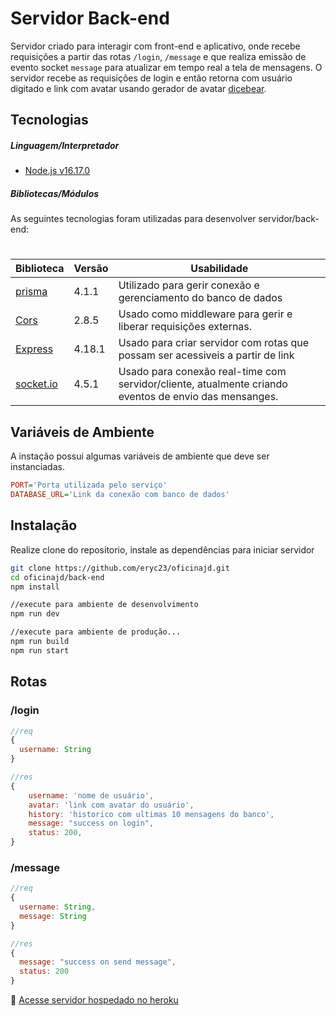 # Servidor Back-end

Servidor criado para interagir com front-end e aplicativo, onde recebe requisições a partir das rotas ``/login``, ``/message`` e que realiza emissão de evento socket ``message`` para atualizar em tempo real a tela de mensagens. O servidor recebe as requisições de login e então retorna com usuário digitado e link com avatar usando gerador de avatar [dicebear](https://avatars.dicebear.com).

## Tecnologias

##### Linguagem/Interpretador

* [Node.js v16.17.0](https://nodejs.org/pt-br/)

##### Bibliotecas/Módulos
As seguintes tecnologias foram utilizadas para desenvolver servidor/back-end:
#
| Biblioteca | Versão | Usabilidade |
| ------ | -------- | ------------ |
| [prisma](https://www.prisma.io/docs/concepts/components/prisma-client) | 4.1.1 | Utilizado para gerir conexão e gerenciamento do banco de dados |
| [Cors](https://github.com/expressjs/cors) | 2.8.5 | Usado como middleware para  gerir e liberar requisições externas. |
| [Express](https://expressjs.com/pt-br/) | 4.18.1 | Usado para criar servidor com rotas que possam ser acessiveis a partir de link |
| [socket.io](https://socket.io/) | 4.5.1 | Usado para conexão real-time com servidor/cliente, atualmente criando eventos de envio das mensanges. |


## Variáveis de Ambiente
A instação possui algumas variáveis de ambiente que deve ser instanciadas.
```ini
PORT='Porta utilizada pelo serviço'
DATABASE_URL='Link da conexão com banco de dados'
```

## Instalação

Realize clone do repositorio, instale as dependências para iniciar servidor

```sh
git clone https://github.com/eryc23/oficinajd.git
cd oficinajd/back-end
npm install

//execute para ambiente de desenvolvimento
npm run dev

//execute para ambiente de produção...
npm run build
npm run start
```

## Rotas

### /login
```js
//req
{
  username: String
}

//res
{
    username: 'nome de usuário',
    avatar: 'link com avatar do usuário',
    history: 'historico com ultimas 10 mensagens do banco',
    message: "success on login",
    status: 200,
}
```

### /message
```js
//req
{
  username: String,
  message: String
}

//res
{
  message: "success on send message", 
  status: 200
}
```


:link: [Acesse servidor hospedado no heroku](https://servidor-oficinajd.herokuapp.com/)
